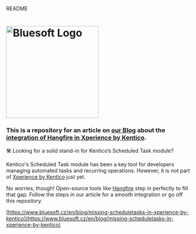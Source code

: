 README
# <img src="https://github.com/user-attachments/assets/c1f442a9-8a97-4601-bd0a-ea7f63ca198e" alt="Bluesoft Logo" title="Bluesoft" width="250">

### This is a repository for an article on [our Blog](https://www.bluesoft.cz/en/blog) about the [integration of Hangfire in Xperience by Kentico](https://www.bluesoft.cz/en/blog/missing-scheduletasks-in-xperience-by-kentico).

🛠️ Looking for a solid stand-in for Kentico’s Scheduled Task module?

Kentico's Scheduled Task module has been a key tool for developers managing automated tasks and recurring operations. However, it is not part of [Xperience by Kentico](https://www.kentico.com/) just yet.

No worries, though! Open-source tools like [Hangfire](https://www.hangfire.io/) step in perfectly to fill that gap. Follow the steps in our article for a smooth integration or go off this repository.

[https://www.bluesoft.cz/en/blog/missing-scheduletasks-in-xperience-by-kentico](https://www.bluesoft.cz/en/blog/missing-scheduletasks-in-xperience-by-kentico)
